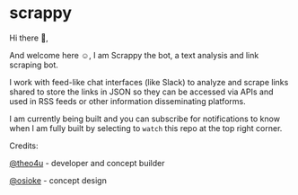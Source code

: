 # scrappy

Hi there 👋,

And welcome here ☺️, I am Scrappy the bot, a text analysis and link scraping bot.

I work with feed-like chat interfaces (like Slack) to analyze and scrape links shared to store the links in JSON so they can be accessed via APIs and used in RSS feeds or other information disseminating platforms.

I am currently being built and you can subscribe for notifications to know when I am fully built by selecting to `watch` this repo at the top right corner.

Credits:

[@theo4u](https://github.com/theo4u) - developer and concept builder

[@osioke](https://github.com/osioke) - concept design
